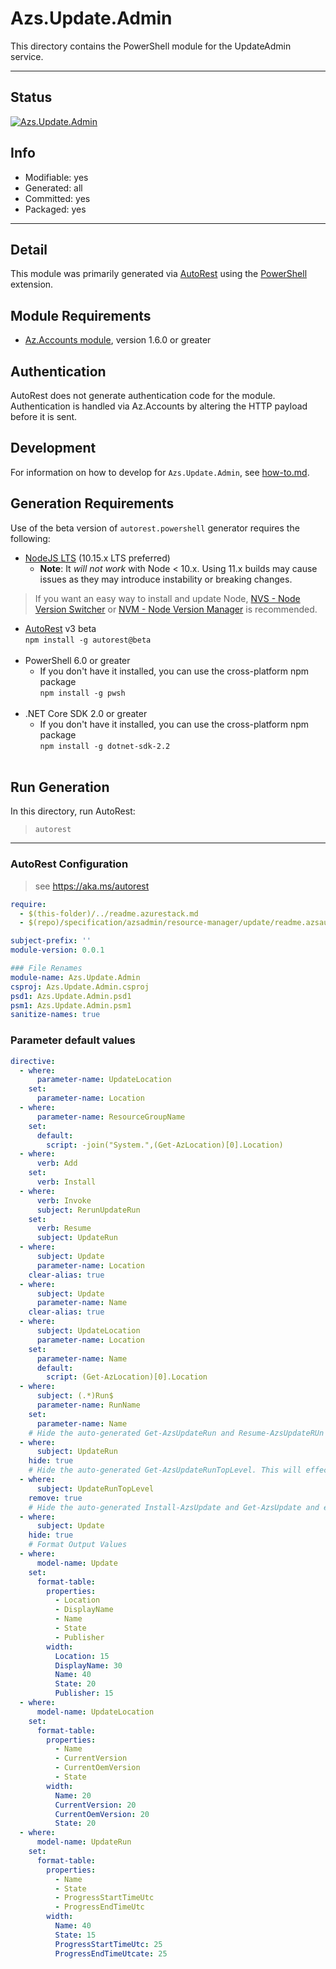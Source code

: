 <!-- region Generated -->
# Azs.Update.Admin
This directory contains the PowerShell module for the UpdateAdmin service.

---
## Status
[![Azs.Update.Admin](https://img.shields.io/powershellgallery/v/Azs.Update.Admin.svg?style=flat-square&label=Azs.Update.Admin "Azs.Update.Admin")](https://www.powershellgallery.com/packages/Azs.Update.Admin/)

## Info
- Modifiable: yes
- Generated: all
- Committed: yes
- Packaged: yes

---
## Detail
This module was primarily generated via [AutoRest](https://github.com/Azure/autorest) using the [PowerShell](https://github.com/Azure/autorest.powershell) extension.

## Module Requirements
- [Az.Accounts module](https://www.powershellgallery.com/packages/Az.Accounts/), version 1.6.0 or greater

## Authentication
AutoRest does not generate authentication code for the module. Authentication is handled via Az.Accounts by altering the HTTP payload before it is sent.

## Development
For information on how to develop for `Azs.Update.Admin`, see [how-to.md](how-to.md).
<!-- endregion -->

## Generation Requirements
Use of the beta version of `autorest.powershell` generator requires the following:
- [NodeJS LTS](https://nodejs.org) (10.15.x LTS preferred)
  - **Note**: It *will not work* with Node < 10.x. Using 11.x builds may cause issues as they may introduce instability or breaking changes.
> If you want an easy way to install and update Node, [NVS - Node Version Switcher](../nodejs/installing-via-nvs.md) or [NVM - Node Version Manager](../nodejs/installing-via-nvm.md) is recommended.
- [AutoRest](https://aka.ms/autorest) v3 beta <br>`npm install -g autorest@beta`<br>&nbsp;
- PowerShell 6.0 or greater
  - If you don't have it installed, you can use the cross-platform npm package <br>`npm install -g pwsh`<br>&nbsp;
- .NET Core SDK 2.0 or greater
  - If you don't have it installed, you can use the cross-platform npm package <br>`npm install -g dotnet-sdk-2.2`<br>&nbsp;

## Run Generation
In this directory, run AutoRest:
> `autorest`

---
### AutoRest Configuration
> see https://aka.ms/autorest

``` yaml
require:
  - $(this-folder)/../readme.azurestack.md
  - $(repo)/specification/azsadmin/resource-manager/update/readme.azsautogen.md

subject-prefix: ''
module-version: 0.0.1

### File Renames 
module-name: Azs.Update.Admin 
csproj: Azs.Update.Admin.csproj 
psd1: Azs.Update.Admin.psd1 
psm1: Azs.Update.Admin.psm1
sanitize-names: true
```

### Parameter default values
``` yaml
directive:
  - where:
      parameter-name: UpdateLocation
    set:
      parameter-name: Location
  - where:
      parameter-name: ResourceGroupName
    set:
      default:
        script: -join("System.",(Get-AzLocation)[0].Location)
  - where:
      verb: Add
    set:
      verb: Install
  - where:
      verb: Invoke
      subject: RerunUpdateRun
    set:
      verb: Resume
      subject: UpdateRun
  - where:
      subject: Update 
      parameter-name: Location
    clear-alias: true
  - where:
      subject: Update 
      parameter-name: Name
    clear-alias: true
  - where:
      subject: UpdateLocation 
      parameter-name: Location
    set:
      parameter-name: Name
      default:
        script: (Get-AzLocation)[0].Location
  - where:
      subject: (.*)Run$
      parameter-name: RunName
    set:
      parameter-name: Name
    # Hide the auto-generated Get-AzsUpdateRun and Resume-AzsUpdateRUn and expose it through customized one
  - where:
      subject: UpdateRun
    hide: true
    # Hide the auto-generated Get-AzsUpdateRunTopLevel. This will effectively remove the commandlet since we dont have a customized one
  - where:
      subject: UpdateRunTopLevel
    remove: true
    # Hide the auto-generated Install-AzsUpdate and Get-AzsUpdate and exposte it through customized one
  - where:
      subject: Update
    hide: true
    # Format Output Values
  - where:
      model-name: Update
    set:
      format-table:
        properties:
          - Location
          - DisplayName
          - Name
          - State
          - Publisher
        width:
          Location: 15
          DisplayName: 30
          Name: 40
          State: 20
          Publisher: 15
  - where:
      model-name: UpdateLocation
    set:
      format-table:
        properties:
          - Name
          - CurrentVersion
          - CurrentOemVersion
          - State
        width:
          Name: 20
          CurrentVersion: 20
          CurrentOemVersion: 20
          State: 20
  - where:
      model-name: UpdateRun
    set:
      format-table:
        properties:
          - Name
          - State
          - ProgressStartTimeUtc
          - ProgressEndTimeUtc
        width:
          Name: 40
          State: 15
          ProgressStartTimeUtc: 25
          ProgressEndTimeUtcate: 25
```
